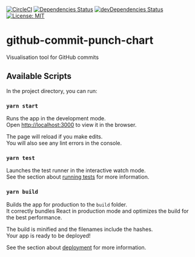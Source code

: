 [![CircleCI](https://circleci.com/gh/slaweet/github-commit-punch-chart.svg?style=svg)](https://circleci.com/gh/slaweet/github-commit-punch-chart)
[![Dependencies Status](https://david-dm.org/slaweet/github-commit-punch-chart/status.svg)](https://david-dm.org/slaweet/github-commit-punch-chart)
[![devDependencies Status](https://david-dm.org/slaweet/github-commit-punch-chart/dev-status.svg)](https://david-dm.org/slaweet/github-commit-punch-chart?type=dev)
[![License: MIT](https://img.shields.io/badge/License-MIT-yellow.svg)](https://opensource.org/licenses/MIT)

# github-commit-punch-chart

Visualisation tool for GitHub commits

## Available Scripts

In the project directory, you can run:

### `yarn start`

Runs the app in the development mode.<br />
Open [http://localhost:3000](http://localhost:3000) to view it in the browser.

The page will reload if you make edits.<br />
You will also see any lint errors in the console.

### `yarn test`

Launches the test runner in the interactive watch mode.<br />
See the section about [running tests](https://facebook.github.io/create-react-app/docs/running-tests) for more information.

### `yarn build`

Builds the app for production to the `build` folder.<br />
It correctly bundles React in production mode and optimizes the build for the best performance.

The build is minified and the filenames include the hashes.<br />
Your app is ready to be deployed!

See the section about [deployment](https://facebook.github.io/create-react-app/docs/deployment) for more information.
